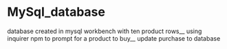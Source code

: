 # MySql_database
database created in mysql workbench with ten product rows__
using inquirer npm to prompt for a product to buy__
update purchase to database
